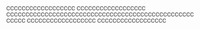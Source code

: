 CCCCCCCCCCCCCCCCCC
CCCCCCCCCCCCCCCCCC
CCCCCCCCCCCCCCCCCCCCCCCCCCCCCCCCCCCCCCCCCCCCCCCCCCCCCC
CCCCCCCCCCCCCCCCCC
CCCCCCCCCCCCCCCCCC


